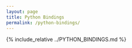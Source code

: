 ```yaml
---
layout: page
title: Python Bindings
permalink: /python-bindings/
---
```


{% include_relative ../PYTHON_BINDINGS.md %} 